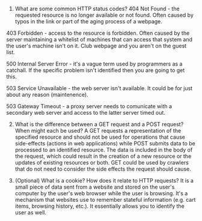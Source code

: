 1. What are some common HTTP status codes?
404 Not Found - the requested resource is no longer available or not found. Often caused by typos in the link or part of the aging process of a webpage.

403 Forbidden - access to the resource is forbidden. Often caused by the server maintaining a whitelist of machines that can access that system and the user's machine isn't on it. Club webpage and you aren't on the guest list.

500 Internal Server Error - it's a vague term used by programmers as a catchall. If the specific problem isn't identified then you are going to get this.

503 Service Unavailable - the web server isn't available. It could be for just about any reason (maintenence).

503 Gateway Timeout - a proxy server needs to comunicate with a secondary web server and access to the latter server timed out.

2. What is the difference between a GET request and a POST request? When might each be used?
A GET requests a representation of the specified resource and should not be used for operations that cause side-effects (actions in web applications) while POST submits data to be processed to an identified resource. The data is included in the body of the request, which could result in the creation of a new resource or the updates of existing resources or both. GET could be used by crawlers that do not need to consider the side effects the request should cause.

3. (Optional) What is a cookie? How does it relate to HTTP requests?
It is a small piece of data sent from a website and stored on the user's computer by the user's web browser while the user is browsing. It's a mechanism that websites use to remember stateful information (e.g. cart items, browsing history, etc.). It essentially allows you to identify the user as well. 